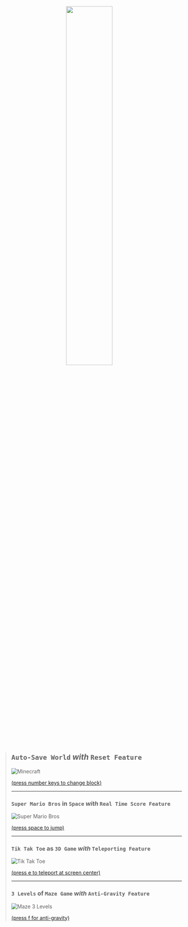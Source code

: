 <br>

<p align="center">
<img src="https://user-images.githubusercontent.com/50515418/235053043-e5436dc0-29d1-4a32-9f5f-76eecaa2cb5f.png" width="50%">
</p>

<br> <br>

>## `Auto-Save World` *with* `Reset Feature`
>
>![Minecraft](https://user-images.githubusercontent.com/50515418/235287735-2941a12f-c0ca-4a02-b7d5-027712868b03.png)
>
>[(press number keys to change block)](https://github.com/imvickykumar999/Minecraft-Python-Edition/blob/7fcefd2f08dd44ec897a26275753193e22208a32/Minecraft%20World/minecraft.py#L81)
>
>-----------
>
>### `Super Mario Bros` **in** `Space` *with* `Real Time Score Feature`
>
>![Super Mario Bros](https://user-images.githubusercontent.com/50515418/235976369-e6304a2d-bd1f-43c6-8612-5e71aa716e13.png)
>
>[(press space to jump)](https://github.com/imvickykumar999/Minecraft-Python-Edition/blob/7fcefd2f08dd44ec897a26275753193e22208a32/Mini%20Games/Bros%20Mario/Space_Mario_3D.py#L72)
>
>-----------
>
>### `Tik Tak Toe` **as** `3D Game` *with* `Teleporting Feature`
>
>![Tik Tak Toe](https://user-images.githubusercontent.com/50515418/234289659-ddcc0368-e813-4f50-bf3a-3ac04fef8cbb.png)
>
>[(press e to teleport at screen center)](https://github.com/imvickykumar999/Minecraft-Python-Edition/blob/7fcefd2f08dd44ec897a26275753193e22208a32/Mini%20Games/Tic%20Tac%20Toe%20Minecraft/Tic%20Tac%20Toe.py#L57)
>
>-----------
>
>### `3 Levels` **of** `Maze Game` *with* `Anti-Gravity Feature`
>
>![Maze 3 Levels](https://user-images.githubusercontent.com/50515418/234289810-51e9914c-e174-4229-a396-7773ca4c2a25.png)
>
> [(press f for anti-gravity)](https://github.com/imvickykumar999/Minecraft-Python-Edition/blob/7fcefd2f08dd44ec897a26275753193e22208a32/Mini%20Games/Maze%20Minecraft/MAZE3D.py#L105)
>
